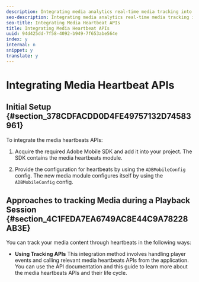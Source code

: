 ```yaml
---
description: Integrating media analytics real-time media tracking into a media player requires including Adobe Mobile SDK, instantiating and configuring the media heartbeats instance, listening to media player events and using appropriate media heartbeats APIs in your project.
seo-description: Integrating media analytics real-time media tracking into a media player requires including Adobe Mobile SDK, instantiating and configuring the media heartbeats instance, listening to media player events and using appropriate media heartbeats APIs in your project.
seo-title: Integrating Media Heartbeat APIs
title: Integrating Media Heartbeat APIs
uuid: 94d425dd-7f58-4092-b949-7f653abe564e
index: y
internal: n
snippet: y
translate: y
---
```


# Integrating Media Heartbeat APIs


## Initial Setup {#section_378CDFACDD0D4FE49757132D74583961}

To integrate the media heartbeats APIs: 
1. Acquire the required Adobe Mobile SDK and add it into your project. The SDK contains the media heartbeats module.

1. Provide the configuration for heartbeats by using the `ADBMobileConfig` config. 
   The new media module configures itself by using the `ADBMobileConfig` config. 



## Approaches to tracking Media during a Playback Session {#section_4C1FEDA7EA6749AC8E44C9A78228AB3E}

You can track your media content through heartbeats in the following ways: 
* **Using Tracking APIs** This integration method involves handling player events and calling relevant media heartbeats APIs from the application. You can use the API documentation and this guide to learn more about the media heartbeats APIs and their life cycle.


